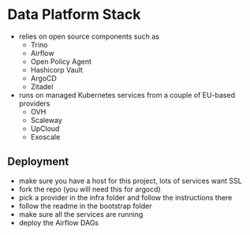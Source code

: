 # Data Platform Stack

* relies on open source components such as
  * Trino
  * Airflow
  * Open Policy Agent
  * Hashicorp Vault
  * ArgoCD
  * Zitadel
* runs on managed Kubernetes services from a couple of EU-based providers
  * OVH
  * Scaleway
  * UpCloud
  * Exoscale

## Deployment
* make sure you have a host for this project, lots of services want SSL
* fork the repo (you will need this for argocd)
* pick a provider in the infra folder and follow the instructions there
* follow the readme in the bootstrap folder
* make sure all the services are running
* deploy the Airflow DAGs
